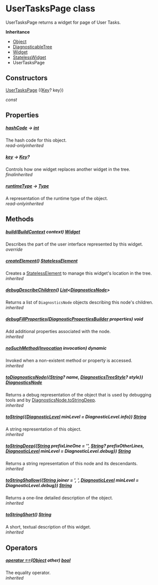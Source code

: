


# UserTasksPage class









<p>UserTasksPage returns a widget for page of User Tasks.</p>



**Inheritance**

- [Object](https://api.flutter.dev/flutter/dart-core/Object-class.html)
- [DiagnosticableTree](https://api.flutter.dev/flutter/foundation/DiagnosticableTree-class.html)
- [Widget](https://api.flutter.dev/flutter/widgets/Widget-class.html)
- [StatelessWidget](https://api.flutter.dev/flutter/widgets/StatelessWidget-class.html)
- UserTasksPage








## Constructors

[UserTasksPage](../views_after_auth_screens_tasks_user_tasks_page/UserTasksPage/UserTasksPage.md) (\{[Key](https://api.flutter.dev/flutter/foundation/Key-class.html)? key})

  _const_ 


## Properties

##### [hashCode](https://api.flutter.dev/flutter/widgets/Widget/hashCode.html) &#8594; [int](https://api.flutter.dev/flutter/dart-core/int-class.html)



The hash code for this object.  
_<span class="feature">read-only</span><span class="feature">inherited</span>_



##### [key](https://api.flutter.dev/flutter/widgets/Widget/key.html) &#8594; [Key](https://api.flutter.dev/flutter/foundation/Key-class.html)?



Controls how one widget replaces another widget in the tree.  
_<span class="feature">final</span><span class="feature">inherited</span>_



##### [runtimeType](https://api.flutter.dev/flutter/dart-core/Object/runtimeType.html) &#8594; [Type](https://api.flutter.dev/flutter/dart-core/Type-class.html)



A representation of the runtime type of the object.  
_<span class="feature">read-only</span><span class="feature">inherited</span>_





## Methods

##### [build](../views_after_auth_screens_tasks_user_tasks_page/UserTasksPage/build.md)([BuildContext](https://api.flutter.dev/flutter/widgets/BuildContext-class.html) context) [Widget](https://api.flutter.dev/flutter/widgets/Widget-class.html)



Describes the part of the user interface represented by this widget.  
_<span class="feature">override</span>_



##### [createElement](https://api.flutter.dev/flutter/widgets/StatelessWidget/createElement.html)() [StatelessElement](https://api.flutter.dev/flutter/widgets/StatelessElement-class.html)



Creates a <a href="https://api.flutter.dev/flutter/widgets/StatelessElement-class.html">StatelessElement</a> to manage this widget's location in the tree.  
_<span class="feature">inherited</span>_



##### [debugDescribeChildren](https://api.flutter.dev/flutter/foundation/DiagnosticableTree/debugDescribeChildren.html)() [List](https://api.flutter.dev/flutter/dart-core/List-class.html)&lt;[DiagnosticsNode](https://api.flutter.dev/flutter/foundation/DiagnosticsNode-class.html)>



Returns a list of <code>DiagnosticsNode</code> objects describing this node's
children.  
_<span class="feature">inherited</span>_



##### [debugFillProperties](https://api.flutter.dev/flutter/widgets/Widget/debugFillProperties.html)([DiagnosticPropertiesBuilder](https://api.flutter.dev/flutter/foundation/DiagnosticPropertiesBuilder-class.html) properties) void



Add additional properties associated with the node.  
_<span class="feature">inherited</span>_



##### [noSuchMethod](https://api.flutter.dev/flutter/dart-core/Object/noSuchMethod.html)([Invocation](https://api.flutter.dev/flutter/dart-core/Invocation-class.html) invocation) dynamic



Invoked when a non-existent method or property is accessed.  
_<span class="feature">inherited</span>_



##### [toDiagnosticsNode](https://api.flutter.dev/flutter/foundation/DiagnosticableTree/toDiagnosticsNode.html)(\{[String](https://api.flutter.dev/flutter/dart-core/String-class.html)? name, [DiagnosticsTreeStyle](https://api.flutter.dev/flutter/foundation/DiagnosticsTreeStyle.html)? style}) [DiagnosticsNode](https://api.flutter.dev/flutter/foundation/DiagnosticsNode-class.html)



Returns a debug representation of the object that is used by debugging
tools and by <a href="https://api.flutter.dev/flutter/foundation/DiagnosticsNode/toStringDeep.html">DiagnosticsNode.toStringDeep</a>.  
_<span class="feature">inherited</span>_



##### [toString](https://api.flutter.dev/flutter/foundation/Diagnosticable/toString.html)(\{[DiagnosticLevel](https://api.flutter.dev/flutter/foundation/DiagnosticLevel.html) minLevel = DiagnosticLevel.info}) [String](https://api.flutter.dev/flutter/dart-core/String-class.html)



A string representation of this object.  
_<span class="feature">inherited</span>_



##### [toStringDeep](https://api.flutter.dev/flutter/foundation/DiagnosticableTree/toStringDeep.html)(\{[String](https://api.flutter.dev/flutter/dart-core/String-class.html) prefixLineOne = '', [String](https://api.flutter.dev/flutter/dart-core/String-class.html)? prefixOtherLines, [DiagnosticLevel](https://api.flutter.dev/flutter/foundation/DiagnosticLevel.html) minLevel = DiagnosticLevel.debug}) [String](https://api.flutter.dev/flutter/dart-core/String-class.html)



Returns a string representation of this node and its descendants.  
_<span class="feature">inherited</span>_



##### [toStringShallow](https://api.flutter.dev/flutter/foundation/DiagnosticableTree/toStringShallow.html)(\{[String](https://api.flutter.dev/flutter/dart-core/String-class.html) joiner = ', ', [DiagnosticLevel](https://api.flutter.dev/flutter/foundation/DiagnosticLevel.html) minLevel = DiagnosticLevel.debug}) [String](https://api.flutter.dev/flutter/dart-core/String-class.html)



Returns a one-line detailed description of the object.  
_<span class="feature">inherited</span>_



##### [toStringShort](https://api.flutter.dev/flutter/widgets/Widget/toStringShort.html)() [String](https://api.flutter.dev/flutter/dart-core/String-class.html)



A short, textual description of this widget.  
_<span class="feature">inherited</span>_





## Operators

##### [operator ==](https://api.flutter.dev/flutter/widgets/Widget/operator_equals.html)([Object](https://api.flutter.dev/flutter/dart-core/Object-class.html) other) [bool](https://api.flutter.dev/flutter/dart-core/bool-class.html)



The equality operator.  
_<span class="feature">inherited</span>_
















